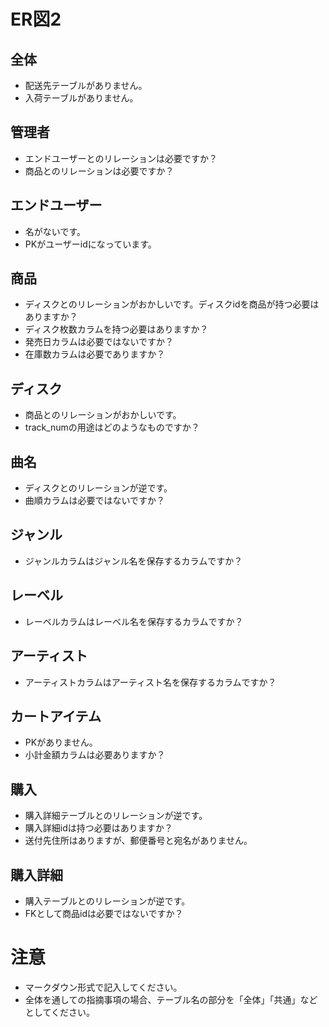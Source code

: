 # ER図2
## 全体
- 配送先テーブルがありません。
- 入荷テーブルがありません。

## 管理者
- エンドユーザーとのリレーションは必要ですか？
- 商品とのリレーションは必要ですか？

## エンドユーザー
- 名がないです。
- PKがユーザーidになっています。

## 商品
- ディスクとのリレーションがおかしいです。ディスクidを商品が持つ必要はありますか？
- ディスク枚数カラムを持つ必要はありますか？
- 発売日カラムは必要ではないですか？
- 在庫数カラムは必要でありますか？

## ディスク
- 商品とのリレーションがおかしいです。
- track_numの用途はどのようなものですか？

## 曲名
- ディスクとのリレーションが逆です。
- 曲順カラムは必要ではないですか？

## ジャンル
- ジャンルカラムはジャンル名を保存するカラムですか？

## レーベル
- レーベルカラムはレーベル名を保存するカラムですか？

## アーティスト
- アーティストカラムはアーティスト名を保存するカラムですか？

## カートアイテム
- PKがありません。
- 小計金額カラムは必要ありますか？

## 購入
- 購入詳細テーブルとのリレーションが逆です。
- 購入詳細idは持つ必要はありますか？
- 送付先住所はありますが、郵便番号と宛名がありません。

## 購入詳細
- 購入テーブルとのリレーションが逆です。
- FKとして商品idは必要ではないですか？

# 注意
* マークダウン形式で記入してください。
* 全体を通しての指摘事項の場合、テーブル名の部分を「全体」「共通」などとしてください。

